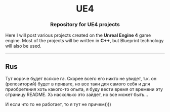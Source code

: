 <h1 align="center">UE4<!--<img align="center" src="https://github.com/Polikolog/UE4/blob/main/Images(psss)/unrealengine.svg" height="32"/>--></h1>
<h3 align="center">Repository for UE4 projects</h3>

Here I will post various projects created on the **Unreal Engine 4** game engine. 
Most of the projects will be written in **C++**, but Blueprint technology will also be used.



---



Rus
---
Тут короче будет всякое гэ. Скорее всего его никто не увидет, т.к. он (репозиторий) будет в привате, но все таки для самого себя и для приобретения хоть какого-то опыта, я буду вести время от времени эту страницу README. Хз насколько это зайдет, но все может быть... 

И если что то не работает, то я тут не причем))))
